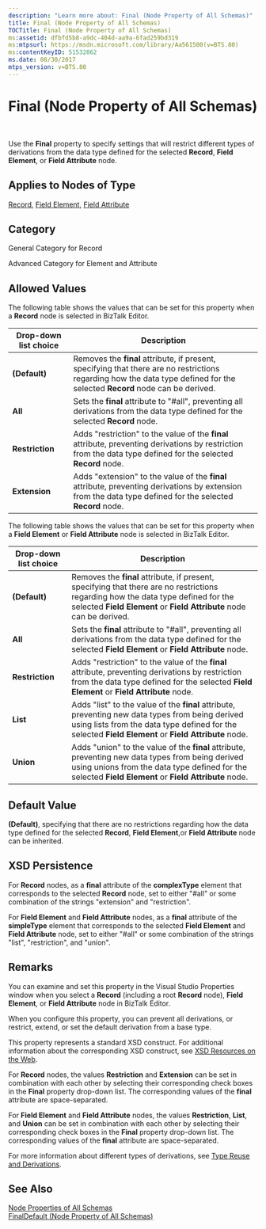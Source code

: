 ```yaml
---
description: "Learn more about: Final (Node Property of All Schemas)"
title: Final (Node Property of All Schemas)
TOCTitle: Final (Node Property of All Schemas)
ms:assetid: dfbfd5b8-a9dc-404d-aa9a-6fad259bd319
ms:mtpsurl: https://msdn.microsoft.com/library/Aa561500(v=BTS.80)
ms:contentKeyID: 51532862
ms.date: 08/30/2017
mtps_version: v=BTS.80
---
```


# Final (Node Property of All Schemas)

 

Use the **Final** property to specify settings that will restrict different types of derivations from the data type defined for the selected **Record**, **Field Element**, or **Field Attribute** node.

## Applies to Nodes of Type

[Record](record-node-properties.md), [Field Element](field-element-node-properties.md), [Field Attribute](field-attribute-node-properties.md)

## Category

General Category for Record

Advanced Category for Element and Attribute

## Allowed Values

The following table shows the values that can be set for this property when a **Record** node is selected in BizTalk Editor.

<table>
<thead>
<tr class="header">
<th>Drop-down list choice</th>
<th>Description</th>
</tr>
</thead>
<tbody>
<tr class="odd">
<td><strong>(Default)</strong></td>
<td>Removes the <strong>final</strong> attribute, if present, specifying that there are no restrictions regarding how the data type defined for the selected <strong>Record</strong> node can be derived.</td>
</tr>
<tr class="even">
<td><strong>All</strong></td>
<td>Sets the <strong>final</strong> attribute to &quot;#all&quot;, preventing all derivations from the data type defined for the selected <strong>Record</strong> node.</td>
</tr>
<tr class="odd">
<td><strong>Restriction</strong></td>
<td>Adds &quot;restriction&quot; to the value of the <strong>final</strong> attribute, preventing derivations by restriction from the data type defined for the selected <strong>Record</strong> node.</td>
</tr>
<tr class="even">
<td><strong>Extension</strong></td>
<td>Adds &quot;extension&quot; to the value of the <strong>final</strong> attribute, preventing derivations by extension from the data type defined for the selected <strong>Record</strong> node.</td>
</tr>
</tbody>
</table>


The following table shows the values that can be set for this property when a **Field Element** or **Field Attribute** node is selected in BizTalk Editor.

<table>
<thead>
<tr class="header">
<th>Drop-down list choice</th>
<th>Description</th>
</tr>
</thead>
<tbody>
<tr class="odd">
<td><strong>(Default)</strong></td>
<td>Removes the <strong>final</strong> attribute, if present, specifying that there are no restrictions regarding how the data type defined for the selected <strong>Field Element</strong> or <strong>Field Attribute</strong> node can be derived.</td>
</tr>
<tr class="even">
<td><strong>All</strong></td>
<td>Sets the <strong>final</strong> attribute to &quot;#all&quot;, preventing all derivations from the data type defined for the selected <strong>Field Element</strong> or <strong>Field Attribute</strong> node.</td>
</tr>
<tr class="odd">
<td><strong>Restriction</strong></td>
<td>Adds &quot;restriction&quot; to the value of the <strong>final</strong> attribute, preventing derivations by restriction from the data type defined for the selected <strong>Field Element</strong> or <strong>Field Attribute</strong> node.</td>
</tr>
<tr class="even">
<td><strong>List</strong></td>
<td>Adds &quot;list&quot; to the value of the <strong>final</strong> attribute, preventing new data types from being derived using lists from the data type defined for the selected <strong>Field Element</strong> or <strong>Field Attribute</strong> node.</td>
</tr>
<tr class="odd">
<td><strong>Union</strong></td>
<td>Adds &quot;union&quot; to the value of the <strong>final</strong> attribute, preventing new data types from being derived using unions from the data type defined for the selected <strong>Field Element</strong> or <strong>Field Attribute</strong> node.</td>
</tr>
</tbody>
</table>


## Default Value

**(Default)**, specifying that there are no restrictions regarding how the data type defined for the selected **Record**, **Field Element**,or **Field Attribute** node can be inherited.

## XSD Persistence

For **Record** nodes, as a **final** attribute of the **complexType** element that corresponds to the selected **Record** node, set to either "\#all" or some combination of the strings "extension" and "restriction".

For **Field Element** and **Field Attribute** nodes, as a **final** attribute of the **simpleType** element that corresponds to the selected **Field Element** and **Field Attribute** node, set to either "\#all" or some combination of the strings "list", "restriction", and "union".

## Remarks

You can examine and set this property in the Visual Studio Properties window when you select a **Record** (including a root **Record** node), **Field Element**, or **Field Attribute** node in BizTalk Editor.

When you configure this property, you can prevent all derivations, or restrict, extend, or set the default derivation from a base type.

This property represents a standard XSD construct. For additional information about the corresponding XSD construct, see [XSD Resources on the Web](https://msdn.microsoft.com/library/aa547363\(v=bts.80\)).

For **Record** nodes, the values **Restriction** and **Extension** can be set in combination with each other by selecting their corresponding check boxes in the **Final** property drop-down list. The corresponding values of the **final** attribute are space-separated.

For **Field Element** and **Field Attribute** nodes, the values **Restriction**, **List**, and **Union** can be set in combination with each other by selecting their corresponding check boxes in the **Final** property drop-down list. The corresponding values of the **final** attribute are space-separated.

For more information about different types of derivations, see [Type Reuse and Derivations](https://msdn.microsoft.com/library/aa559208\(v=bts.80\)).

## See Also

[Node Properties of All Schemas](node-properties-of-all-schemas.md)  
[FinalDefault (Node Property of All Schemas)](finaldefault-node-property-of-all-schemas.md)

